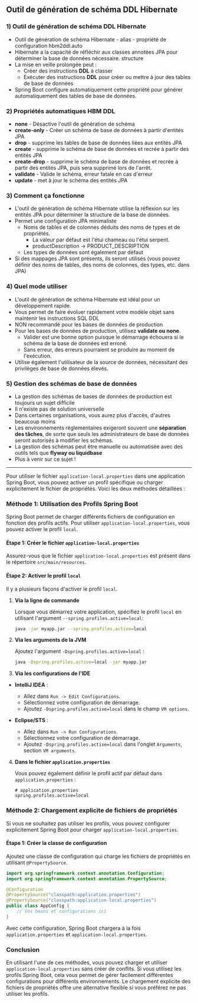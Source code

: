 ## Outil de génération de schéma DDL Hibernate

### 1) Outil de génération de schéma DDL Hibernate
+ Outil de génération de schéma Hibernate - alias - propriété de configuration hbm2ddl.auto
+ Hibernate a la capacité de réfléchir aux classes annotées JPA pour déterminer la base de données nécessaire.
structure
+ La mise en veille prolongée peut :
  + Créer des instructions **DDL** à classer
  + Exécuter des instructions **DDL** pour créer ou mettre à jour des tables de base de données
+ Spring Boot configure automatiquement cette propriété pour générer automatiquement des tables de base de données.

### 2) Propriétés automatiques HBM DDL
+ **none** - Désactive l'outil de génération de schéma
+ **create-only** - Créer un schéma de base de données à partir d'entités JPA
+ **drop** - supprime les tables de base de données liées aux entités JPA
+ **create** - supprime le schéma de base de données et recrée à partir des entités JPA
+ **create-drop** - supprime le schéma de base de données et recrée à partir des entités JPA, puis sera supprimé lors de l'arrêt.
+ **validate** - Valide le schéma, erreur fatale en cas d'erreur
+ **update** - met à jour le schéma des entités JPA

### 3) Comment ça fonctionne
+ L'outil de génération de schéma Hibernate utilise la réflexion sur les entités JPA pour déterminer la structure de la base de données.
+ Permet une configuration JPA minimaliste
  + Noms de tables et de colonnes déduits des noms de types et de propriétés.
    + La valeur par défaut est l'étui chameau ou l'étui serpent.
    + productDescription -> PRODUCT_DESCRIPTION
  + Les types de données sont également par défaut
+ Si des mappages JPA sont présents, ils seront utilisés (vous pouvez définir des noms de tables, des noms de colonnes, des types, etc. dans JPA)

### 4) Quel mode utiliser
+ L'outil de génération de schéma Hibernate est idéal pour un développement rapide.
+ Vous permet de faire évoluer rapidement votre modèle objet sans maintenir les instructions SQL DDL
+ NON recommandé pour les bases de données de production
+ Pour les bases de données de production, utilisez **validate ou none**.
  + Valider est une bonne option puisque le démarrage échouera si le schéma de la base de données est erroné.
  + Sans erreur, des erreurs pourraient se produire au moment de l'exécution.
+ Utilise également l'utilisateur de la source de données, nécessitant des privilèges de base de données élevés.

### 5) Gestion des schémas de base de données
+ La gestion des schémas de bases de données de production est toujours un sujet difficile
+ Il n'existe pas de solution universelle
+ Dans certaines organisations, vous aurez plus d'accès, d'autres beaucoup moins
+ Les environnements réglementaires exigeront souvent une **séparation des tâches**, de sorte que seuls les administrateurs de base de données seront autorisés à modifier les schémas.
+ La gestion des schémas peut être manuelle ou automatisée avec des outils tels que **flyway ou liquidbase**
+ Plus à venir sur ce sujet !


---

Pour utiliser le fichier `application-local.properties` dans une application Spring Boot, vous pouvez activer un profil spécifique ou charger explicitement le fichier de propriétés. Voici les deux méthodes détaillées :

### Méthode 1: Utilisation des Profils Spring Boot

Spring Boot permet de charger différents fichiers de configuration en fonction des profils actifs. Pour utiliser `application-local.properties`, vous pouvez activer le profil `local`.

#### Étape 1: Créer le fichier `application-local.properties`

Assurez-vous que le fichier `application-local.properties` est présent dans le répertoire `src/main/resources`.

#### Étape 2: Activer le profil `local`

Il y a plusieurs façons d'activer le profil `local`.

1. **Via la ligne de commande**

   Lorsque vous démarrez votre application, spécifiez le profil `local` en utilisant l'argument `--spring.profiles.active=local`:

   ```sh
   java -jar myapp.jar --spring.profiles.active=local
   ```

2. **Via les arguments de la JVM**

   Ajoutez l'argument `-Dspring.profiles.active=local` :

   ```sh
   java -Dspring.profiles.active=local -jar myapp.jar
   ```

3. **Via les configurations de l'IDE**

  - **IntelliJ IDEA** :
    - Allez dans `Run -> Edit Configurations`.
    - Sélectionnez votre configuration de démarrage.
    - Ajoutez `-Dspring.profiles.active=local` dans le champ `VM options`.

  - **Eclipse/STS** :
    - Allez dans `Run -> Run Configurations`.
    - Sélectionnez votre configuration de démarrage.
    - Ajoutez `-Dspring.profiles.active=local` dans l'onglet `Arguments`, section `VM arguments`.

4. **Dans le fichier `application.properties`**

   Vous pouvez également définir le profil actif par défaut dans `application.properties` :

   ```properties
   # application.properties
   spring.profiles.active=local
   ```

### Méthode 2: Chargement explicite de fichiers de propriétés

Si vous ne souhaitez pas utiliser les profils, vous pouvez configurer explicitement Spring Boot pour charger `application-local.properties`.

#### Étape 1: Créer la classe de configuration

Ajoutez une classe de configuration qui charge les fichiers de propriétés en utilisant `@PropertySource`.

```java
import org.springframework.context.annotation.Configuration;
import org.springframework.context.annotation.PropertySource;

@Configuration
@PropertySource("classpath:application.properties")
@PropertySource("classpath:application-local.properties")
public class AppConfig {
    // Vos beans et configurations ici
}
```

Avec cette configuration, Spring Boot chargera à la fois `application.properties` et `application-local.properties`.

### Conclusion

En utilisant l'une de ces méthodes, vous pouvez charger et utiliser `application-local.properties` sans créer de conflits. Si vous utilisez les profils Spring Boot, cela vous permet de gérer facilement différentes configurations pour différents environnements. Le chargement explicite des fichiers de propriétés offre une alternative flexible si vous préférez ne pas utiliser les profils.